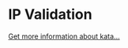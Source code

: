 IP Validation
=
[Get more information about kata...](https://www.codewars.com//kata/515decfd9dcfc23bb6000006)